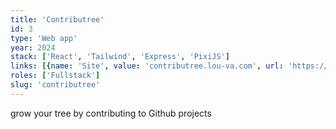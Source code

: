 ```yaml
---
title: 'Contributree'
id: 3
type: 'Web app'
year: 2024
stack: ['React', 'Tailwind', 'Express', 'PixiJS']
links: [{name: 'Site', value: 'contributree.lou-va.com', url: 'https://contributree.lou-va.com'}]
roles: ['Fullstack']
slug: 'contributree'
---
```

grow your tree by contributing to Github projects